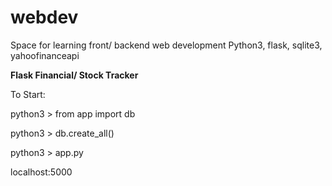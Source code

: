 # webdev
Space for learning front/ backend web development
Python3, flask, sqlite3, yahoofinanceapi

**Flask Financial/ Stock Tracker**

To Start:

python3 > from app import db

python3 > db.create_all()

python3 > app.py

localhost:5000
